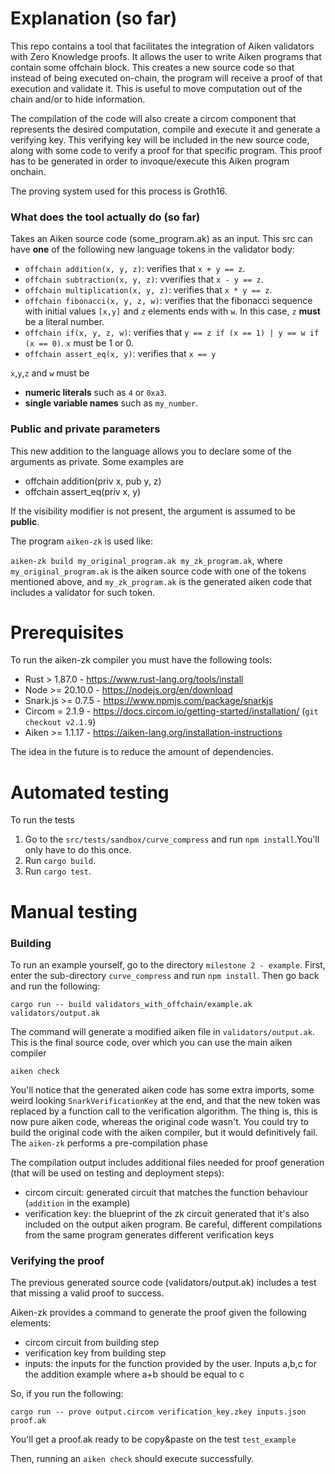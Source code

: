 # Explanation (so far)
This repo contains a tool that facilitates the integration of Aiken validators with Zero Knowledge proofs. It allows the user to write Aiken programs that contain some offchain block. This creates a new source code so that instead of being executed on-chain, the program will receive a proof of that execution and validate it. This is useful to move computation out of the chain and/or to hide information.

The compilation of the code will also create a circom component that represents the desired computation, compile and execute it and generate a verifying key. This verifying key will be included in the new source code, along with some code to verify a proof for that specific program. This proof has to be generated in order to invoque/execute this Aiken program onchain.

The proving system used for this process is Groth16.

### What does the tool actually do (so far)
Takes an Aiken source code (some_program.ak) as an input. This src can have **one** of the following new language tokens in the validator body:
* ```offchain addition(x, y, z)```: verifies that ```x + y == z```.
* ```offchain subtraction(x, y, z)```: vverifies that ```x - y == z```.
* ```offchain multiplication(x, y, z)```: verifies that ```x * y == z```.
* ```offchain fibonacci(x, y, z, w)```: verifies that the fibonacci sequence with initial values ```[x,y]``` and ```z``` elements ends with ```w```. In this case, ```z``` **must** be a literal number.
* ```offchain if(x, y, z, w)```: verifies that ```y == z if (x == 1) | y == w if (x == 0)```. ```x``` must be 1 or 0. 
* ```offchain assert_eq(x, y)```: verifies that ```x == y```

```x```,```y```,```z``` and ```w``` must be 
* **numeric literals** such as ```4``` or ```0xa3```.
* **single variable names** such as ```my_number```.

### Public and private parameters
This new addition to the language allows you to declare some of the arguments as private. Some examples are
* offchain addition(priv x, pub y, z)
* offchain assert_eq(priv x, y)

If the visibility modifier is not present, the argument is assumed to be **public**.

The program ```aiken-zk``` is used like:

```aiken-zk build my_original_program.ak my_zk_program.ak```, where ```my_original_program.ak``` is the aiken source code with one of the tokens mentioned above, and ```my_zk_program.ak``` is the generated aiken code that includes a validator for such token.

# Prerequisites
To run the aiken-zk compiler you must have the following tools:
* Rust > 1.87.0 - https://www.rust-lang.org/tools/install
* Node >= 20.10.0 - https://nodejs.org/en/download
* Snark.js >= 0.7.5 - https://www.npmjs.com/package/snarkjs
* Circom = 2.1.9 - https://docs.circom.io/getting-started/installation/ (```git checkout v2.1.9```)
* Aiken >= 1.1.17 - https://aiken-lang.org/installation-instructions

The idea in the future is to reduce the amount of dependencies. 

# Automated testing
To run the tests 
1. Go to the ```src/tests/sandbox/curve_compress``` and run ```npm install```.You'll only have to do this once.
2. Run ```cargo build```.
3. Run ```cargo test```.

# Manual testing

### Building
To run an example yourself, go to the directory ```milestone 2 - example```. First, enter the sub-directory ```curve_compress``` and run ```npm install```. Then go back and run the following:

```cargo run -- build validators_with_offchain/example.ak validators/output.ak```

The command will generate a modified aiken file in ```validators/output.ak```. This is the final source code, over which you can use the main aiken compiler 

```aiken check```

You'll notice that the generated aiken code has some extra imports, some weird looking ```SnarkVerificationKey``` at the end, and that the new token was replaced by a function call to the verification algorithm. The thing is, this is now pure aiken code, whereas the original code wasn't. You could try to build the original code with the aiken compiler, but it would definitively fail. The ```aiken-zk``` performs a pre-compilation phase

The compilation output includes additional files needed for proof generation (that will be used on testing and deployment steps):
- circom circuit: generated circuit that matches the function behaviour (```addition``` in the example)
- verification key: the blueprint of the zk circuit generated that it's also included on the output aiken program. Be careful, different compilations from the same program generates different verification keys


### Verifying the proof
The previous generated source code (validators/output.ak) includes a test that missing a valid proof to success.

Aiken-zk provides a command to generate the proof given the following elements:
- circom circuit from building step
- verification key from building step
- inputs: the inputs for the function provided by the user. Inputs a,b,c for the addition example where a+b should be equal to c

So, if you run the following:

```cargo run -- prove output.circom verification_key.zkey inputs.json proof.ak```

You'll get a proof.ak ready to be copy&paste on the test ```test_example```

Then, running an ```aiken check``` should execute successfully.